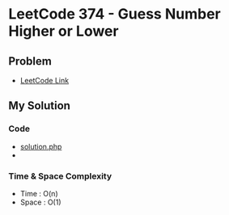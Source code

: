 # LeetCode 374 - Guess Number Higher or Lower

## Problem  
- [LeetCode Link](https://leetcode.com/problems/guess-number-higher-or-lower/)

## My Solution

### Code
- [solution.php](./solution.php)
- 

### Time & Space Complexity
- Time  : O(n)
- Space : O(1)
